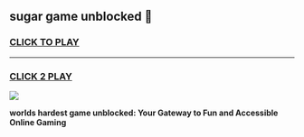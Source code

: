 
## sugar game unblocked 👋
<h3>
<a href="https://premium.freeplayer.one?title=sugar_game_unblocked&ref=13F">CLICK TO PLAY</a></h3>
<hr>

<h3>
<a href="https://premium.freeplayer.one?title=sugar_game_unblocked&ref=13F">CLICK 2 PLAY</a>
  
</h3>

<a href="https://premium.freeplayer.one?title=sugar_game_unblocked&ref=12F/"><img src="https://clearcache.store/games.png"></a>


**worlds hardest game unblocked: Your Gateway to Fun and Accessible Online Gaming**
